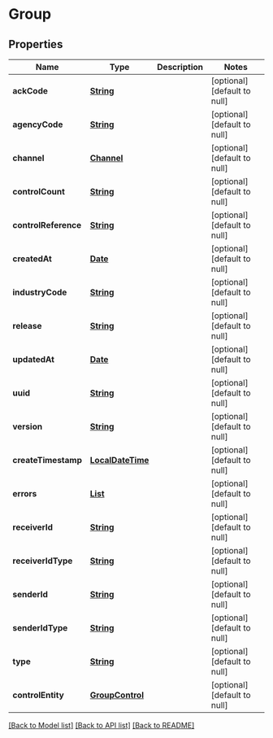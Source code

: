 # Group
## Properties

Name | Type | Description | Notes
------------ | ------------- | ------------- | -------------
**ackCode** | [**String**](string.md) |  | [optional] [default to null]
**agencyCode** | [**String**](string.md) |  | [optional] [default to null]
**channel** | [**Channel**](Channel.md) |  | [optional] [default to null]
**controlCount** | [**String**](string.md) |  | [optional] [default to null]
**controlReference** | [**String**](string.md) |  | [optional] [default to null]
**createdAt** | [**Date**](DateTime.md) |  | [optional] [default to null]
**industryCode** | [**String**](string.md) |  | [optional] [default to null]
**release** | [**String**](string.md) |  | [optional] [default to null]
**updatedAt** | [**Date**](DateTime.md) |  | [optional] [default to null]
**uuid** | [**String**](string.md) |  | [optional] [default to null]
**version** | [**String**](string.md) |  | [optional] [default to null]
**createTimestamp** | [**LocalDateTime**](LocalDateTime.md) |  | [optional] [default to null]
**errors** | [**List**](SyntaxError.md) |  | [optional] [default to null]
**receiverId** | [**String**](string.md) |  | [optional] [default to null]
**receiverIdType** | [**String**](string.md) |  | [optional] [default to null]
**senderId** | [**String**](string.md) |  | [optional] [default to null]
**senderIdType** | [**String**](string.md) |  | [optional] [default to null]
**type** | [**String**](string.md) |  | [optional] [default to null]
**controlEntity** | [**GroupControl**](GroupControl.md) |  | [optional] [default to null]

[[Back to Model list]](../README.md#documentation-for-models) [[Back to API list]](../README.md#documentation-for-api-endpoints) [[Back to README]](../README.md)

